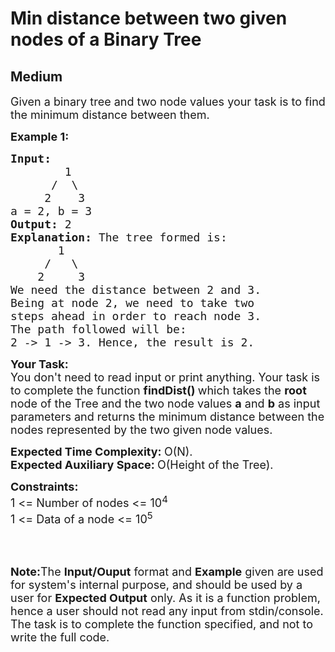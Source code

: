 # Min distance between two given nodes of a Binary Tree
## Medium 
<div class="problem-statement" style="user-select: auto;">
                <p style="user-select: auto;"></p><p style="user-select: auto;"><span style="font-size: 18px; user-select: auto;">Given a&nbsp;binary tree&nbsp;and two node&nbsp;values your task is to find the minimum distance between them.</span></p>

<p style="user-select: auto;"><span style="font-size: 18px; user-select: auto;"><strong style="user-select: auto;">Example 1:</strong></span></p>

<pre style="user-select: auto;"><span style="font-size: 18px; user-select: auto;"><strong style="user-select: auto;">Input:
&nbsp;       </strong>1
&nbsp;     /  \
&nbsp;    2    3
a = 2, b = 3<strong style="user-select: auto;">
</strong><strong style="user-select: auto;">Output: </strong>2<strong style="user-select: auto;">
Explanation: </strong>The tree formed is:
&nbsp; &nbsp; &nbsp;  1
&nbsp; &nbsp; &nbsp;/&nbsp; &nbsp;\&nbsp;
&nbsp;  &nbsp;2&nbsp; &nbsp; &nbsp;3
We need the distance between 2 and 3.
Being at node 2, we need to take two
steps ahead in order to reach node 3.
The path followed will be:
2 -&gt; 1 -&gt; 3. Hence, the result is 2.&nbsp;</span></pre>

<p dir="ltr" style="user-select: auto;"><span style="font-size: 18px; user-select: auto;"><strong style="user-select: auto;">Your Task:</strong><br style="user-select: auto;">
You don't need to read input or print anything. Your task is to complete the function&nbsp;<strong style="user-select: auto;">findDist()&nbsp;</strong>which takes the <strong style="user-select: auto;">root </strong>node of the Tree and the two node values <strong style="user-select: auto;">a</strong> and <strong style="user-select: auto;">b</strong>&nbsp;as input parameters&nbsp;and returns the minimum distance between the nodes represented by the two given node values.</span></p>

<p dir="ltr" style="user-select: auto;"><span style="font-size: 18px; user-select: auto;"><strong style="user-select: auto;">Expected Time Complexity:&nbsp;</strong>O(N).<br style="user-select: auto;">
<strong style="user-select: auto;">Expected Auxiliary Space:&nbsp;</strong>O(Height of the Tree).</span></p>

<p dir="ltr" style="user-select: auto;"><span style="font-size: 18px; user-select: auto;"><strong style="user-select: auto;">Constraints:</strong><br style="user-select: auto;">
1 &lt;= Number of nodes &lt;= 10<sup style="user-select: auto;">4</sup><br style="user-select: auto;">
1 &lt;= Data of a node &lt;= 10<sup style="user-select: auto;">5</sup><br style="user-select: auto;">
<br style="user-select: auto;">
<br style="user-select: auto;">
<br style="user-select: auto;">
<strong style="user-select: auto;">Note:</strong>The <strong style="user-select: auto;">Input/Ouput</strong> format and <strong style="user-select: auto;">Example</strong> given are used for system's internal purpose, and should be used by a user for <strong style="user-select: auto;">Expected Output</strong> only. As it is a function problem, hence a user should not read any input from stdin/console. The task is to complete the function specified, and not to write the full code.</span></p>
 <p style="user-select: auto;"></p>
            </div>